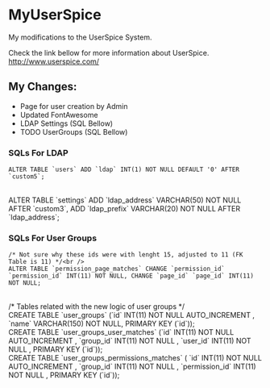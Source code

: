 # MyUserSpice
My modifications to the UserSpice System.

Check the link bellow for more information about UserSpice.<br />
http://www.userspice.com/


## My Changes:

- Page for user creation by Admin
- Updated FontAwesome
- LDAP Settings (SQL Bellow)
- TODO UserGroups (SQL Bellow)

### SQLs For LDAP
    ALTER TABLE `users` ADD `ldap` INT(1) NOT NULL DEFAULT '0' AFTER `custom5`;
<br />
    ALTER TABLE `settings` ADD `ldap_address` VARCHAR(50) NOT NULL AFTER `custom3`, ADD `ldap_prefix` VARCHAR(20) NOT NULL AFTER `ldap_address`;

### SQLs For User Groups
    /* Not sure why these ids were with lenght 15, adjusted to 11 (FK Table is 11) */<br />
    ALTER TABLE `permission_page_matches` CHANGE `permission_id` `permission_id` INT(11) NOT NULL, CHANGE `page_id` `page_id` INT(11) NOT NULL;
<br />
    /* Tables related with the new logic of user groups */<br />
    CREATE TABLE `user_groups` (`id` INT(11) NOT NULL AUTO_INCREMENT , `name` VARCHAR(150) NOT NULL, PRIMARY KEY (`id`));
    <br />
    CREATE TABLE `user_groups_user_matches` (`id` INT(11) NOT NULL AUTO_INCREMENT , `group_id` INT(11) NOT NULL , `user_id` INT(11) NOT NULL , PRIMARY KEY (`id`));
    <br />
    CREATE TABLE `user_groups_permissions_matches` ( `id` INT(11) NOT NULL AUTO_INCREMENT , `group_id` INT(11) NOT NULL , `permission_id` INT(11) NOT NULL , PRIMARY KEY (`id`));
